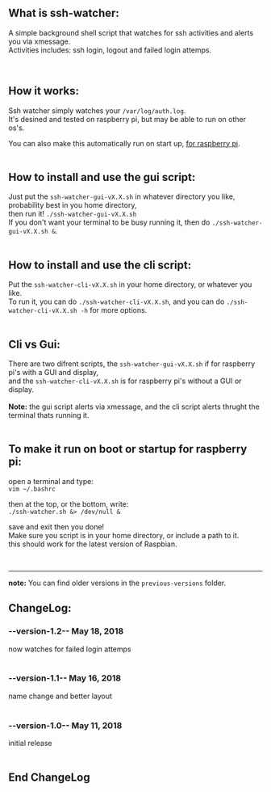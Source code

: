 ## What is ssh-watcher:

A simple background shell script that watches for ssh activities and alerts you via xmessage. <br>
Activities includes: ssh login, logout and failed login attemps. <br>

<br>

## How it works:

Ssh watcher simply watches your `/var/log/auth.log`. <br>
It's desined and tested on raspberry pi, but may be able to run on other os's. <br>

You can also make this automatically run on start up,
[for raspberry pi](#to-make-it-run-on-boot-or-startup-for-raspberry-pi). <br>
<br>


## How to install and use the gui script:

Just put the `ssh-watcher-gui-vX.X.sh` in whatever directory you like, probability best in you home directory, <br>
then run it! `./ssh-watcher-gui-vX.X.sh` <br>
If you don't want your terminal to be busy running it, then do `./ssh-watcher-gui-vX.X.sh &`. <br>
<br>


## How to install and use the cli script:

Put the `ssh-watcher-cli-vX.X.sh` in your home directory, or whatever you like. <br>
To run it, you can do `./ssh-watcher-cli-vX.X.sh`, and you can do `./ssh-watcher-cli-vX.X.sh -h` for more options. <br>
<br>


## Cli vs Gui:

There are two difrent scripts, the `ssh-watcher-gui-vX.X.sh` if for raspberry pi's with a GUI and display, <br>
and the `ssh-watcher-cli-vX.X.sh` is for raspberry pi's without a GUI or display. <br>
<br>
**Note:** the gui script alerts via xmessage, and the cli script alerts thrught the terminal thats running it. <br>
<br>


## To make it run on boot or startup for raspberry pi: 

open a terminal and type: <br>
`vim ~/.bashrc` <br>

then at the top, or the bottom, write: <br>
`./ssh-watcher.sh &> /dev/null &` <br>

save and exit then you done! <br>
Make sure you script is in your home directory, or include a path to it. <br>
this should work for the latest version of Raspbian. <br>

<br>

---

**note:** You can find older versions in the `previous-versions` folder. <br>

## ChangeLog:

### --version-1.2-- May 18, 2018

now watches for failed login attemps <br>
<br>

### --version-1.1-- May 16, 2018

name change and better layout <br>
<br>

### --version-1.0-- May 11, 2018

initial release <br>
<br>


## End ChangeLog

<br>
